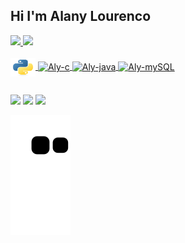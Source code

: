 ## Hi I'm Alany Lourenco 


<div>
  <a href="https://beacons.ai/AlanyLourenco">
  <img height="167em" src="https://github-readme-stats.vercel.app/api?username=AlanyLourenco&show_icons=true&theme=graywhite&include_all_commits=true&count_private=true"/>
  <img height="167em" src="https://github-readme-stats.vercel.app/api/top-langs/?username=AlanyLourenco&layout=compact&langs_count=16&theme=material-palenighgraywhitet"/>
</div>
  
<div style="display: inline_block"><br>
  
  <img align="center" alt="Aly-Python" height="30" width="40" src="https://raw.githubusercontent.com/devicons/devicon/master/icons/python/python-original.svg">
  <img align="center" alt="Aly-c" height="30" width="40" src="https://cdn.jsdelivr.net/gh/devicons/devicon/icons/c/c-original.svg" />     
  <img align="center" alt="Aly-java" height="30" width="40" src="https://cdn.jsdelivr.net/gh/devicons/devicon/icons/java/java-original.svg" /> 
  <img align="center" alt="Aly-mySQL" height="30" width="40" src="https://cdn.jsdelivr.net/gh/devicons/devicon/icons/mysql/mysql-original.svg" />
               
</div>
  
##
  
<div>
  
  <a href="https://www.instagram.com/alanyloure/" target="_blank"><img src="https://img.shields.io/badge/-Instagram-%23E4405F?style=for-the-badge&logo=instagram&logoColor=white" target="_blank"></a>
  <a href = "mailto:lourencoalany@gmail.com"><img src="https://img.shields.io/badge/Gmail-D14836?style=for-the-badge&logo=gmail&logoColor=white" target="_blank"></a>
  <a href="https://www.linkedin.com/in/alany-gabriely-lourenço-da-silva-6b20a4224" target="_blank"><img src="https://img.shields.io/badge/-LinkedIn-%230077B5?style=for-the-badge&logo=linkedin&logoColor=white" target="_blank"></a>   
</div>

![Snake animation](https://github.com/AlanyLourenco/AlanyLourenco/blob/output/github-contribution-grid-snake.svg)
